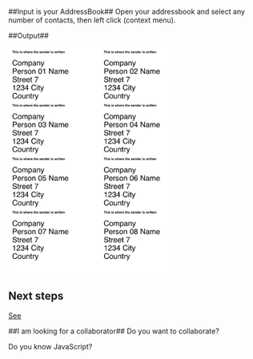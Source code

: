 ##Input is your AddressBook##
Open your addressbook and select any number of contacts, then left click (context menu).




##Output##




<img src="_pic/Example_Big.png" alt="Drawing" width="320px;"/>

## Next steps ##

[See](NEXT-STEPS.md)




##I am looking for a collaborator##
Do you want to collaborate?

Do you know JavaScript?



